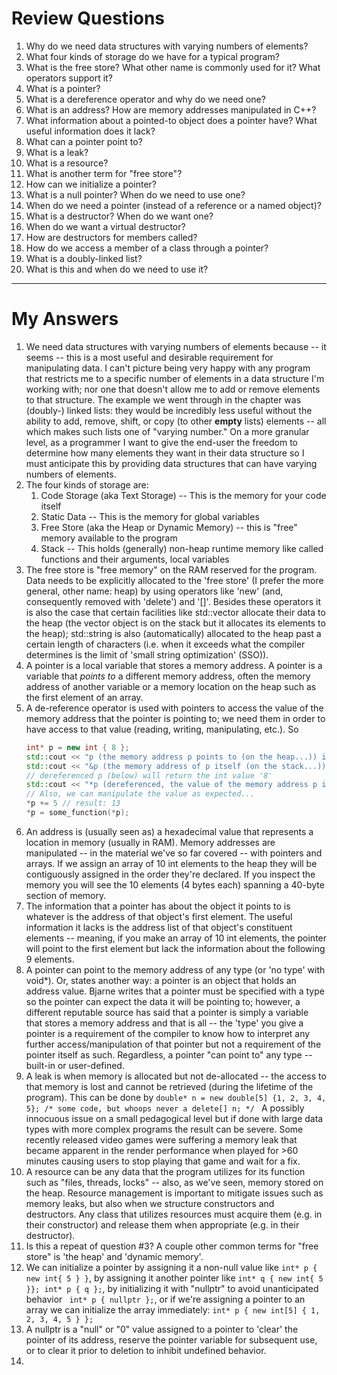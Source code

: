 # Review Questions
1. Why do we need data structures with varying numbers of elements?
2. What four kinds of storage do we have for a typical program?
3. What is the free store? What other name is commonly used for it? What operators support it?
4. What is a pointer?
5. What is a dereference operator and why do we need one?
6. What is an address? How are memory addresses manipulated in C++?
7. What information about a pointed-to object does a pointer have? What useful information does it lack?
8. What can a pointer point to?
9. What is a leak?
10. What is a resource?
11. What is another term for "free store"?
12. How can we initialize a pointer?
13. What is a null pointer? When do we need to use one?
14. When do we need a pointer (instead of a reference or a named object)?
15. What is a destructor? When do we want one?
16. When do we want a virtual destructor?
17. How are destructors for members called?
18. How do we access a member of a class through a pointer?
19. What is a doubly-linked list?
20. What is this and when do we need to use it?
---
# My Answers
1. We need data structures with varying numbers of elements because -- it seems -- this is a most useful and desirable requirement for manipulating data. I can't picture being very happy with any program that restricts me to a specific number of elements in a data structure I'm working with; nor one that doesn't allow me to add or remove elements to that structure. The example we went through in the chapter was (doubly-) linked lists: they would be incredibly less useful without the ability to add, remove, shift, or copy (to other **empty** lists) elements -- all which makes such lists one of "varying number." On a more granular level, as a programmer I want to give the end-user the freedom to determine how many elements they want in their data structure so I must anticipate this by providing data structures that can have varying numbers of elements.
2. The four kinds of storage are: 
   1. Code Storage (aka Text Storage) -- This is the memory for your code itself
   2. Static Data -- This is the memory for global variables
   3. Free Store (aka the Heap or Dynamic Memory) -- this is "free" memory available to the program
   4. Stack -- This holds (generally) non-heap runtime memory like called functions and their arguments, local variables
3. The free store is "free memory" on the RAM reserved for the program. Data needs to be explicitly allocated to the 'free store' (I prefer the more general, other name: heap) by using operators like 'new' (and, consequently removed with 'delete') and '[]'. Besides these operators it is also the case that certain facilities like std::vector allocate their data to the heap (the vector object is on the stack but it allocates its elements to the heap); std::string is also (automatically) allocated to the heap past a certain length of characters (i.e. when it exceeds what the compiler determines is the limit of 'small string optimization' (SSO)).
4. A pointer is a local variable that stores a memory address. A pointer is a variable that *points to* a different memory address, often the memory address of another variable or a memory location on the heap such as the first element of an array.
5. A de-reference operator is used with pointers to access the value of the memory address that the pointer is pointing to; we need them in order to have access to that value (reading, writing, manipulating, etc.). So
   ```cpp
   int* p = new int { 8 };
   std::cout << "p (the memory address p points to (on the heap...)) is: " << p << '\n';
   std::cout << "&p (the memory address of p itself (on the stack...)) is: " << &p << '\n';
   // dereferenced p (below) will return the int value '8'
   std::cout << "*p (dereferenced, the value of the memory address p is pointing to) is: " << *p << '\n';
   // Also, we can manipulate the value as expected...
   *p += 5 // result: 13
   *p = some_function(*p);
   ```
6. An address is (usually seen as) a hexadecimal value that represents a location in memory (usually in RAM). Memory addresses are manipulated -- in the material we've so far covered -- with pointers and arrays. If we assign an array of 10 int elements to the heap they will be contiguously assigned in the order they're declared. If you inspect the memory you will see the 10 elements (4 bytes each) spanning a 40-byte section of memory.
7. The information that a pointer has about the object it points to is whatever is the address of that object's first element. The useful information it lacks is the address list of that object's constituent elements -- meaning, if you make an array of 10 int elements, the pointer will point to the first element but lack the information about the following 9 elements.
8. A pointer can point to the memory address of any type (or 'no type' with void*). Or, states another way: a pointer is an object that holds an address value. Bjarne writes that a pointer must be specified with a type so the pointer can expect the data it will be pointing to; however, a different reputable source has said that a pointer is simply a variable that stores a memory address and that is all -- the 'type' you give a pointer is a requirement of the compiler to know how to interpret any further access/manipulation of that pointer but not a requirement of the pointer itself as such. Regardless, a pointer "can point to" any type -- built-in or user-defined.
9. A leak is when memory is allocated but not de-allocated -- the access to that memory is lost and cannot be retrieved (during the lifetime of the program). This can be done by ```double* n = new double[5] {1, 2, 3, 4, 5}; /* some code, but whoops never a delete[] n; */ ``` A possibly innocuous issue on a small pedagogical level but if done with large data types with more complex programs the result can be severe. Some recently released video games were suffering a memory leak that became apparent in the render performance when played for >60 minutes causing users to stop playing that game and wait for a fix.
10. A resource can be any data that the program utilizes for its function such as "files, threads, locks" -- also, as we've seen, memory stored on the heap. Resource management is important to mitigate issues such as memory leaks, but also when we structure constructors and destructors. Any class that utilizes resources must acquire them (e.g. in their constructor) and release them when appropriate (e.g. in their destructor).
11. Is this a repeat of question #3? A couple other common terms for "free store" is 'the heap' and 'dynamic memory'.
12. We can initialize a pointer by assigning it a non-null value like ```int* p { new int{ 5 } }```, by assigning it another pointer like ```int* q { new int{ 5 }}; int* p { q };```, by initializing it with "nullptr" to avoid unanticipated behavior ``` int* p { nullptr };```, or if we're assigning a pointer to an array we can initialize the array immediately: ```int* p { new int[5] { 1, 2, 3, 4, 5 } };```
13. A nullptr is a "null" or "0" value assigned to a pointer to 'clear' the pointer of its address, reserve the pointer variable for subsequent use, or to clear it prior to deletion to inhibit undefined behavior.
14.  
